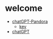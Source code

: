 # welcome
- [chatGPT-Pandora](https://chat1.zhile.io)
  - [key](eyJhbGciOiJkaXIiLCJlbmMiOiJBMjU2R0NNIn0..18gO3Q-fDgyqaU9p.Dq5BUb3BB8XsOjx316smIziripfw2kise2n2WrqyzzK5J0aAKvn1-utCMoJJ2mWa1CHAV3jM2OztlbHmVGauyC2cogn7aJYBv1qv-hi6bqWF-LkhlMZ-tPO1WKYpHV4ViQ8k3Vsyu4-aCVsOQuh9389YhsMPtdT_LwRyTIMtmELoWecCVZ0Az4HbhZ-1Icgiakzfq4XDM4nHm9mdPZtqfz50P_pnQOzJI8mu8mFFmnC_KNYTMDTb5tBq8ogntanmsps568IYMOLQtdzmIoB3Co9y9YoIq4WyaiWyEGslfaX6h0HJ_YcZUMW6XoKBbIMsl1skmH5xB6YDRX-aL8Ir1tsEvS6NQ-0jlUnabHcDOelGh9ssyJE9WaAzvbxqBTzNQ43Mf_dVQ3Imd4qOAA0F9xk75ZAi6_ohhdbF-D8amgs915YXuKPvVqiCcn3ngqaDSXp1S8MbrmDmWa04EcG2_uGQ2v5OrQl2DeHMy-D8WZQKgnnRxKlE8U_6AteHc9_LMEBxO2eBH3zV3b98VGf7y2RfmCBQ8WhIJKL0ETjPzhrs6_zgUY2ycNztAZoWZiXBysZo15UdY4vhWOlmnYG0kyml4SXXJMKdb5IrmpRbAmz4lY741ogs4EOlQDQ3ZXWlTGaF0evIfzULlIItcuqESa2QyVn4urtUzCm9R9MYT4G93JvKSBH0c9mDz6Etqs1rcRs53MgYQzaNJ0SaIKU6vzAnXMGnFnaxXv7Z7xOZTPLwZx1IyERySaIjElPxINSmRshb95gGPZORfRvMVRzvFULUP-_afsx0K3_VabptQTXbGUeMjPwkIijuqt8MGc10_vLPY08Jb6o2Zsk0zgwzpHXLbeXWGNGPgZdgVAOKrW50QKhvPJ9-bNVJRR0nXv9tQPN4azBfqfE9JN56y6_NeimmfuqnEBbGjZhuB8331NnMbVIjkvEtZOD27l_Mh8coVmj9_5LaS9jmqqXOL2ZNFFloJHY7ILkRUtS_1gems0jQYi2ew-5_Im876C9eVupfMPu7UtC1U4ZTNeCSjak0GMQUTnBVMwk1QEZSbBE1q0DJkHwHf8di2RcYTDecV6Fpk8rpcAM0ySWnj0G626QQjiGlzGExh4CNJtwz1125kUjB7389jog892UrEAQHBdT70tGE9RuPusFE-3Wj7E21r8uofpr2ZjNHyghGBLf6HJLx6fghj3lmINwij5TteDYpq1CzjgFMnkq4sOdXKoce05zT93PU-yIFjryGBxI4BIH7wSh0SLzU8Z-WK2kNCE7KelnxcE8m4LNbTmWE-exhkMLBrlEIZGN6CyW_FyQMMt-kSH4-j6G47XKIt1eE7cBVMZ_FzLNExFAYSof5bnoaPr2tM_bTCC-YA3QHuEWfedlbGB_jMpouUhcwh0an5O5n1boTb2cbtYJ2KMX-tsuo6rp-lGfiVO_KPYazFpqbZJQu2-T3h4vjRyuNCKB_OThz81olxwZ5XrxchYRWIonHHpVNmL9F1cEAEvu2KJ7__gtFAboTJ0E-9hFe07UFbBK0jeoceib26-xvaQ2_TgBYjBmfJe5FVBoC0WNyK87rIWKCIzIEZu6VY3U1pI9dpFZ-gtP6f4DzhB7FnRRlT_PkdcrKPyvwzPaDzkNsN-vEZw71LkmV6WYmYHGzuSkquN66XWJaALk_wThb_Yhuw4ApJcgW4rUVhOb-bL1y1FIakWhuWArW61HSTneQkzVJq32K0W01HwLW6n2x3jo7n9Zn4CTzlHkATRk1S7BPdEg489aHBQbFFoPcer74BgmKBMzzWZRIFrzdfS6rNMPFYATkBa7YrbyKWqa6fAMTvm3qCYcglcUyIen1Ofmd-xJl9PRX8Y-SDoJKBR66y6JuOnP5gGGRi_NXk77UC0DzCQDCv0y0ay9hWHj1pk5yDG38iMBcbcBSBS6uLDl_4_xrTBlFNjFl4rfHyepVyWK0cODERvQenJJTcmf0e2K9PV-3lMUXHqLvog)
- [chatGPT](https://chat.openai.com)
